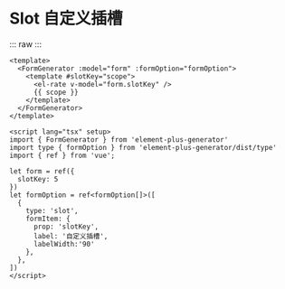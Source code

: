 <script setup>
import Slot from './../components/control/Slot.vue'
</script>

# Slot 自定义插槽


::: raw
<Slot/>
:::

```vue
<template>
  <FormGenerator :model="form" :formOption="formOption">
    <template #slotKey="scope">
      <el-rate v-model="form.slotKey" />
      {{ scope }}
    </template>
  </FormGenerator>
</template>

<script lang="tsx" setup>
import { FormGenerator } from 'element-plus-generator'
import type { formOption } from 'element-plus-generator/dist/type'
import { ref } from 'vue';

let form = ref({
  slotKey: 5
})
let formOption = ref<formOption[]>([
  {
    type: 'slot',
    formItem: {
      prop: 'slotKey',
      label: '自定义插槽',
      labelWidth:'90'
    },
  },
])
</script>

```
